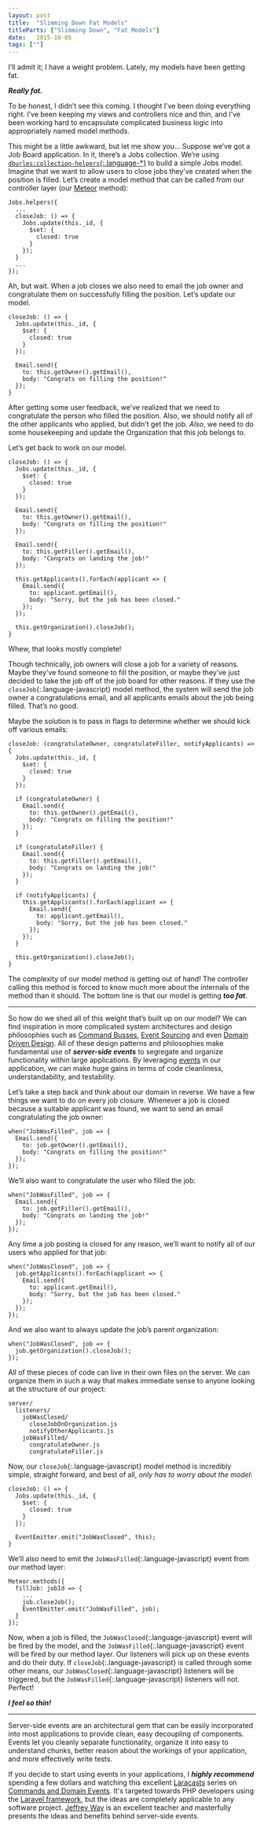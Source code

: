 ```yaml
---
layout: post
title:  "Slimming Down Fat Models"
titleParts: ["Slimming Down", "Fat Models"]
date:   2015-10-05
tags: [""]
---
```


I’ll admit it; I have a weight problem. Lately, my models have been getting fat.

___Really fat.___

To be honest, I didn’t see this coming. I thought I’ve been doing everything right. I’ve been keeping my views and controllers nice and thin, and I’ve been working hard to encapsulate complicated business logic into appropriately named model methods.

This might be a little awkward, but let me show you... Suppose we’ve got a Job Board application. In it, there’s a Jobs collection. We’re using [`dburles:collection-helpers`{:.language-*}](https://github.com/dburles/meteor-collection-helpers) to build a simple Jobs model. Imagine that we want to allow users to close jobs they’ve created when the position is filled. Let’s create a model method that can be called from our controller layer (our [Meteor](https://www.meteor.com/) method):

<pre class="language-javascript"><code class="language-javascript">Jobs.helpers({
  ...
  closeJob: () => {
    Jobs.update(this._id, {
      $set: {
        closed: true
      }
    });
  }
  ...
});
</code></pre>

Ah, but wait. When a job closes we also need to email the job owner and congratulate them on successfully filling the position. Let’s update our model.

<pre class="language-javascript"><code class="language-javascript">closeJob: () => {
  Jobs.update(this._id, {
    $set: {
      closed: true
    }
  });

  Email.send({
    to: this.getOwner().getEmail(),
    body: "Congrats on filling the position!"
  });
}
</code></pre>

After getting some user feedback, we’ve realized that we need to congratulate the person who filled the position. Also, we should notify all of the other applicants who applied, but didn’t get the job. _Also_, we need to do some housekeeping and update the Organization that this job belongs to.

Let’s get back to work on our model.

<pre class="language-javascript"><code class="language-javascript">closeJob: () => {
  Jobs.update(this._id, {
    $set: {
      closed: true
    }
  });

  Email.send({
    to: this.getOwner().getEmail(),
    body: "Congrats on filling the position!"
  });

  Email.send({
    to: this.getFiller().getEmail(),
    body: "Congrats on landing the job!"
  });

  this.getApplicants().forEach(applicant => {
    Email.send({
      to: applicant.getEmail(),
      body: "Sorry, but the job has been closed."
    });
  });

  this.getOrganization().closeJob();
}
</code></pre>

Whew, that looks mostly complete!

Though technically, job owners will close a job for a variety of reasons. Maybe they’ve found someone to fill the position, or maybe they’ve just decided to take the job off of the job board for other reasons. If they use the `closeJob`{:.language-javascript} model method, the system will send the job owner a congratulations email, and all applicants emails about the job being filled. That’s no good.

Maybe the solution is to pass in flags to determine whether we should kick off various emails:

<pre class="language-javascript"><code class="language-javascript">closeJob: (congratulateOwner, congratulateFiller, notifyApplicants) => {
  Jobs.update(this._id, {
    $set: {
      closed: true
    }
  });

  if (congratulateOwner) {
    Email.send({
      to: this.getOwner().getEmail(),
      body: "Congrats on filling the position!"
    });
  }

  if (congratulateFiller) {
    Email.send({
      to: this.getFiller().getEmail(),
      body: "Congrats on landing the job!"
    });
  }

  if (notifyApplicants) {
    this.getApplicants().forEach(applicant => {
      Email.send({
        to: applicant.getEmail(),
        body: "Sorry, but the job has been closed."
      });
    });
  }

  this.getOrganization().closeJob();
}
</code></pre>

The complexity of our model method is getting out of hand! The controller calling this method is forced to know much more about the internals of the method than it should. The bottom line is that our model is getting ___too fat___.

<hr/>

So how do we shed all of this weight that’s built up on our model? We can find inspiration in more complicated system architectures and design philosophies such as [Command Busses](http://laravel.com/docs/5.0/bus), [Event Sourcing](http://martinfowler.com/eaaDev/EventSourcing.html) and even [Domain Driven Design](http://martinfowler.com/tags/domain%20driven%20design.html). All of these design patterns and philosophies make fundamental use of ___server-side events___ to segregate and organize functionality within large applications. By leveraging [events](https://nodejs.org/api/events.html) in our application, we can make huge gains in terms of code cleanliness, understandability, and testability.

Let’s take a step back and think about our domain in reverse. We have a few things we want to do on every job closure. Whenever a job is closed because a suitable applicant was found, we want to send an email congratulating the job owner:

<pre class="language-javascript"><code class="language-javascript">when("JobWasFilled", job => {
  Email.send({
    to: job.getOwner().getEmail(),
    body: "Congrats on filling the position!"
  });
});
</code></pre>

We’ll also want to congratulate the user who filled the job:

<pre class="language-javascript"><code class="language-javascript">when("JobWasFilled", job => {
  Email.send({
    to: job.getFiller().getEmail(),
    body: "Congrats on landing the job!"
  });
});
</code></pre>

Any time a job posting is closed for any reason, we’ll want to notify all of our users who applied for that job:

<pre class="language-javascript"><code class="language-javascript">when("JobWasClosed", job => {
  job.getApplicants().forEach(applicant => {
    Email.send({
      to: applicant.getEmail(),
      body: "Sorry, but the job has been closed."
    });
  });
});
</code></pre>

And we also want to always update the job’s parent organization:

<pre class="language-javascript"><code class="language-javascript">when("JobWasClosed", job => {
  job.getOrganization().closeJob();
});
</code></pre>

All of these pieces of code can live in their own files on the server. We can organize them in such a way that makes immediate sense to anyone looking at the structure of our project:

<pre class="language-bash"><code class="language-bash">server/
  listeners/
    jobWasClosed/
      closeJobOnOrganization.js
      notifyOtherApplicants.js
    jobWasFilled/
      congratulateOwner.js
      congratulateFiller.js
</code></pre>

Now, our `closeJob`{:.language-javascript} model method is incredibly simple, straight forward, and best of all, _only has to worry about the model_:

<pre class="language-javascript"><code class="language-javascript">closeJob: () => {
  Jobs.update(this._id, {
    $set: {
      closed: true
    }
  });

  EventEmitter.emit("JobWasClosed", this);
}
</code></pre>

We’ll also need to emit the `JobWasFilled`{:.language-javascript} event from our method layer:

<pre class="language-javascript"><code class="language-javascript">Meteor.methods({
  fillJob: jobId => {
    ...
    job.closeJob();
    EventEmitter.emit("JobWasFilled", job);
  }
});
</code></pre>

Now, when a job is filled, the `JobWasClosed`{:.language-javascript} event will be fired by the model, and the `JobWasFilled`{:.language-javascript} event will be fired by our method layer. Our listeners will pick up on these events and do their duty. If `closeJob`{:.language-javascript} is called through some other means, our `JobWasClosed`{:.language-javascript} listeners will be triggered, but the `JobWasFilled`{:.language-javascript} listeners will not. Perfect!

___I feel so thin!___

<hr/>

Server-side events are an architectural gem that can be easily incorporated into most applications to provide clean, easy decoupling of components. Events let you cleanly separate functionality, organize it into easy to understand chunks, better reason about the workings of your application, and more effectively write tests.

If you decide to start using events in your applications, I ___highly recommend___ spending a few dollars and watching this excellent [Laracasts](https://laracasts.com/) series on [Commands and Domain Events](https://laracasts.com/series/commands-and-domain-events). It's targeted towards PHP developers using the [Laravel framework](http://laravel.com/), but the ideas are completely applicable to any software project. [Jeffrey Way](https://twitter.com/jeffrey_way) is an excellent teacher and masterfully presents the ideas and benefits behind server-side events.
